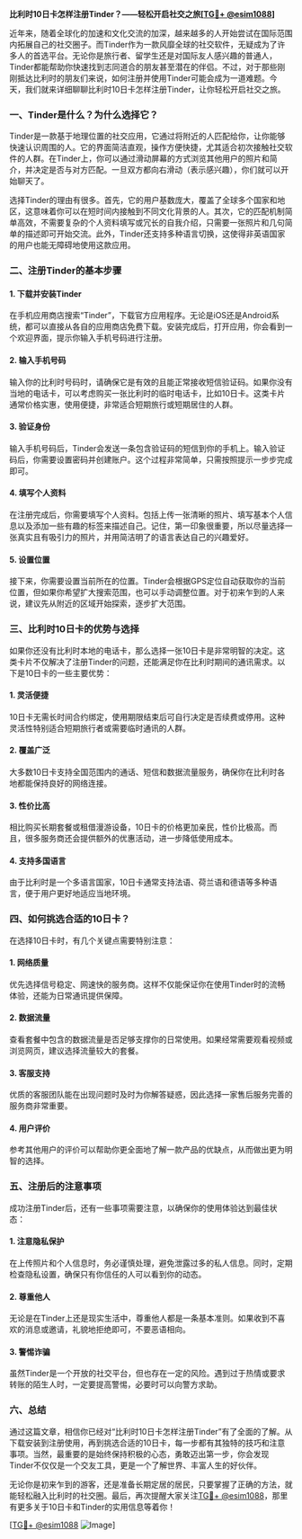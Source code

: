 **比利时10日卡怎样注册Tinder？——轻松开启社交之旅[[TG💪+ @esim1088](https://t.me/s/esim1088)]**

近年来，随着全球化的加速和文化交流的加深，越来越多的人开始尝试在国际范围内拓展自己的社交圈子。而Tinder作为一款风靡全球的社交软件，无疑成为了许多人的首选平台。无论你是旅行者、留学生还是对国际友人感兴趣的普通人，Tinder都能帮助你快速找到志同道合的朋友甚至潜在的伴侣。不过，对于那些刚刚抵达比利时的朋友们来说，如何注册并使用Tinder可能会成为一道难题。今天，我们就来详细聊聊比利时10日卡怎样注册Tinder，让你轻松开启社交之旅。

### **一、Tinder是什么？为什么选择它？**

Tinder是一款基于地理位置的社交应用，它通过将附近的人匹配给你，让你能够快速认识周围的人。它的界面简洁直观，操作方便快捷，尤其适合初次接触社交软件的人群。在Tinder上，你可以通过滑动屏幕的方式浏览其他用户的照片和简介，并决定是否与对方匹配。一旦双方都向右滑动（表示感兴趣），你们就可以开始聊天了。

选择Tinder的理由有很多。首先，它的用户基数庞大，覆盖了全球多个国家和地区，这意味着你可以在短时间内接触到不同文化背景的人。其次，它的匹配机制简单高效，不需要复杂的个人资料填写或冗长的自我介绍，只需要一张照片和几句简单的描述即可开始交流。此外，Tinder还支持多种语言切换，这使得非英语国家的用户也能无障碍地使用这款应用。

### **二、注册Tinder的基本步骤**

#### **1. 下载并安装Tinder**
在手机应用商店搜索“Tinder”，下载官方应用程序。无论是iOS还是Android系统，都可以直接从各自的应用商店免费下载。安装完成后，打开应用，你会看到一个欢迎界面，提示你输入手机号码进行注册。

#### **2. 输入手机号码**
输入你的比利时号码时，请确保它是有效的且能正常接收短信验证码。如果你没有当地的电话卡，可以考虑购买一张比利时的临时电话卡，比如10日卡。这类卡片通常价格实惠，使用便捷，非常适合短期旅行或短期居住的人群。

#### **3. 验证身份**
输入手机号码后，Tinder会发送一条包含验证码的短信到你的手机上。输入验证码后，你需要设置密码并创建账户。这个过程非常简单，只需按照提示一步步完成即可。

#### **4. 填写个人资料**
在注册完成后，你需要填写个人资料。包括上传一张清晰的照片、填写基本个人信息以及添加一些有趣的标签来描述自己。记住，第一印象很重要，所以尽量选择一张真实且有吸引力的照片，并用简洁明了的语言表达自己的兴趣爱好。

#### **5. 设置位置**
接下来，你需要设置当前所在的位置。Tinder会根据GPS定位自动获取你的当前位置，但如果你希望扩大搜索范围，也可以手动调整位置。对于初来乍到的人来说，建议先从附近的区域开始探索，逐步扩大范围。

### **三、比利时10日卡的优势与选择**

如果你还没有比利时本地的电话卡，那么选择一张10日卡是非常明智的决定。这类卡片不仅解决了注册Tinder的问题，还能满足你在比利时期间的通讯需求。以下是10日卡的一些主要优势：

#### **1. 灵活便捷**
10日卡无需长时间合约绑定，使用期限结束后可自行决定是否续费或停用。这种灵活性特别适合短期旅行者或需要临时通讯的人群。

#### **2. 覆盖广泛**
大多数10日卡支持全国范围内的通话、短信和数据流量服务，确保你在比利时各地都能保持良好的网络连接。

#### **3. 性价比高**
相比购买长期套餐或租借漫游设备，10日卡的价格更加亲民，性价比极高。而且，很多服务商还会提供额外的优惠活动，进一步降低使用成本。

#### **4. 支持多国语言**
由于比利时是一个多语言国家，10日卡通常支持法语、荷兰语和德语等多种语言，便于用户更好地适应当地环境。

### **四、如何挑选合适的10日卡？**

在选择10日卡时，有几个关键点需要特别注意：

#### **1. 网络质量**
优先选择信号稳定、网速快的服务商。这样不仅能保证你在使用Tinder时的流畅体验，还能为日常通讯提供保障。

#### **2. 数据流量**
查看套餐中包含的数据流量是否足够支撑你的日常使用。如果经常需要观看视频或浏览网页，建议选择流量较大的套餐。

#### **3. 客服支持**
优质的客服团队能在出现问题时及时为你解答疑惑，因此选择一家售后服务完善的服务商非常重要。

#### **4. 用户评价**
参考其他用户的评价可以帮助你更全面地了解一款产品的优缺点，从而做出更为明智的选择。

### **五、注册后的注意事项**

成功注册Tinder后，还有一些事项需要注意，以确保你的使用体验达到最佳状态：

#### **1. 注意隐私保护**
在上传照片和个人信息时，务必谨慎处理，避免泄露过多的私人信息。同时，定期检查隐私设置，确保只有你信任的人可以看到你的动态。

#### **2. 尊重他人**
无论是在Tinder上还是现实生活中，尊重他人都是一条基本准则。如果收到不喜欢的消息或邀请，礼貌地拒绝即可，不要恶语相向。

#### **3. 警惕诈骗**
虽然Tinder是一个开放的社交平台，但也存在一定的风险。遇到过于热情或要求转账的陌生人时，一定要提高警惕，必要时可以向警方求助。

### **六、总结**

通过这篇文章，相信你已经对“比利时10日卡怎样注册Tinder”有了全面的了解。从下载安装到注册使用，再到挑选合适的10日卡，每一步都有其独特的技巧和注意事项。当然，最重要的是始终保持积极的心态，勇敢迈出第一步，你会发现Tinder不仅仅是一个交友工具，更是一个了解世界、丰富人生的好伙伴。

无论你是初来乍到的游客，还是准备长期定居的居民，只要掌握了正确的方法，就能轻松融入比利时的社交圈。最后，再次提醒大家关注[TG💪+ @esim1088](https://t.me/s/esim1088)，那里有更多关于10日卡和Tinder的实用信息等着你！

[[TG💪+ @esim1088](https://t.me/s/esim1088) ![Image](https://i.postimg.cc/4NQfJmqS/Snipaste-2025-05-13-00-14-12.png)]